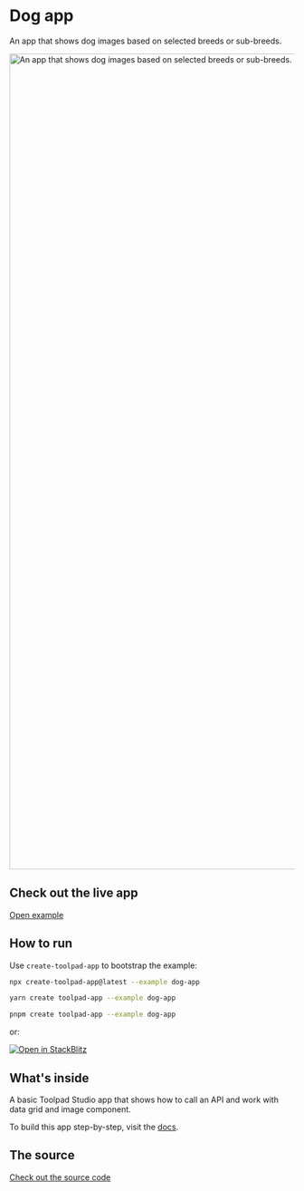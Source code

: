 # Dog app

<p class="description">An app that shows dog images based on selected breeds or sub-breeds.</p>

<a href="https://mui-toolpad-dog-app-production.up.railway.app/prod/pages/page" target="_blank">
  <img src="https://mui.com/static/toolpad/docs/studio/getting-started/first-app/step-13.png" alt="An app that shows dog images based on selected breeds or sub-breeds." style="aspect-ratio: 360/199;" width="1440">
</a>

## Check out the live app

[Open example](https://mui-toolpad-dog-app-production.up.railway.app/prod/pages/page)

## How to run

Use `create-toolpad-app` to bootstrap the example:

```bash
npx create-toolpad-app@latest --example dog-app
```

```bash
yarn create toolpad-app --example dog-app
```

```bash
pnpm create toolpad-app --example dog-app
```

or:

[![Open in StackBlitz](https://developer.stackblitz.com/img/open_in_stackblitz.svg)](https://stackblitz.com/fork/github/mui/toolpad/tree/master/examples/dog-app)

## What's inside

A basic Toolpad Studio app that shows how to call an API and work with data grid and image component.

To build this app step-by-step, visit the [docs](https://mui.com/toolpad/studio/getting-started/first-app/#building-your-first-application).

## The source

[Check out the source code](https://github.com/mui/toolpad/tree/master/examples/dog-app)
